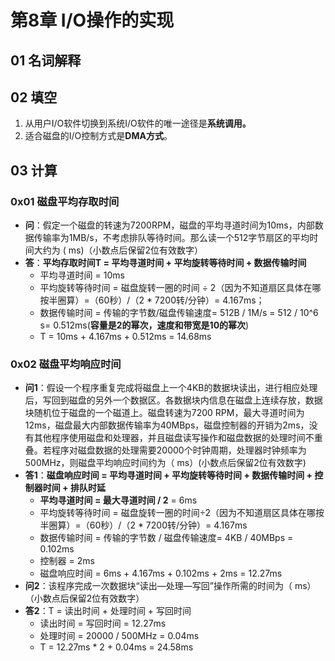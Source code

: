 # 第8章 I/O操作的实现

## 01 名词解释

## 02 填空

1. 从用户I/O软件切换到系统I/O软件的唯一途径是**系统调用。**
2. 适合磁盘的I/O控制方式是**DMA方式**。

## 03 计算

### 0x01 磁盘平均存取时间

* **问**：假定一个磁盘的转速为7200RPM，磁盘的平均寻道时间为10ms，内部数据传输率为1MB/s，不考虑排队等待时间。那么读一个512字节扇区的平均时间大约为 \(   ms\)（小数点后保留2位有效数字）
* **答**：**平均存取时间T = 平均寻道时间 + 平均旋转等待时间 + 数据传输时间**
  * 平均寻道时间 = 10ms
  * 平均旋转等待时间 = 磁盘旋转一圈的时间 ÷ 2（因为不知道扇区具体在哪按半圈算）=（60秒）/（2 \* 7200转/分钟）= 4.167ms；
  * 数据传输时间 = 传输的字节数/磁盘传输速度= 512B / 1M/s = 512 / 10^6  s= 0.512ms\(**容量是2的幂次，速度和带宽是10的幂次**\)
  * T = 10ms + 4.167ms + 0.512ms = 14.68ms

### 0x02 磁盘平均响应时间

* **问1**：假设一个程序重复完成将磁盘上一个4KB的数据块读出，进行相应处理后，写回到磁盘的另外一个数据区。各数据块内信息在磁盘上连续存放，数据块随机位于磁盘的一个磁道上。磁盘转速为7200 RPM，最大寻道时间为12ms，磁盘最大内部数据传输率为40MBps，磁盘控制器的开销为2ms，没有其他程序使用磁盘和处理器，并且磁盘读写操作和磁盘数据的处理时间不重叠。若程序对磁盘数据的处理需要20000个时钟周期，处理器时钟频率为500MHz，则磁盘平均响应时间约为（ ms）\(小数点后保留2位有效数字\)
* **答1**：**磁盘响应时间 = 平均寻道时间 + 平均旋转等待时间 + 数据传输时间 + 控制器时间 + 排队时延**
  * **平均寻道时间 = 最大寻道时间 / 2** = 6ms
  * 平均旋转等待时间 = 磁盘旋转一圈的时间÷2（因为不知道扇区具体在哪按半圈算）=（60秒）/（2 \* 7200转/分钟）= 4.167ms
  * 数据传输时间  = 传输的字节数 / 磁盘传输速度= 4KB / 40MBps = 0.102ms
  * 控制器 = 2ms
  * 磁盘响应时间 = 6ms + 4.167ms + 0.102ms + 2ms = 12.27ms
* **问2**：该程序完成一次数据块“读出—处理—写回”操作所需的时间为（ ms）（小数点后保留2位有效数字）
* **答2**：T = 读出时间 + 处理时间 + 写回时间
  * 读出时间 = 写回时间 = 12.27ms
  * 处理时间 = 20000 / 500MHz = 0.04ms
  * T = 12.27ms \* 2 + 0.04ms = 24.58ms



